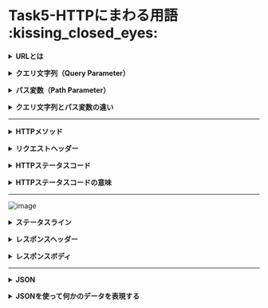# Task5-HTTPにまわる用語 \:kissing_closed_eyes: 

**<details><summary>URLとは</summary>**

- Uniform Resource Locator
- インターネット上のWEBサイトやファイルの位置や情報を示すもの
  - プロトコル：セキュリティのため、暗号化されたhttpsを利用する
  - ホスト名：wwwの有無はSEOに対して影響がない
  - ドメイン：ある程度自分で選択可能だが、誤解を招くかも
  
  
    例えば、末尾は`[co.jp]`,`[com.us]`の場合、それぞれ日本向けとUSA向けサービスを提供しているサイトであるという認識されているため、なるべく意図に関係しているアルファベットを選ぶ
  - ディレクトリ：サーバーでファイルを格納するためのフォルダ
    ![image](https://github.com/Ouichi/Task5/assets/140411621/6ce47a96-8736-439c-ad0b-ba43b824acf5)

</details>

**<details><summary>クエリ文字列（Query Parameter）</summary>**

- サーバーに情報を送るためにURLの末尾に付足す変数のこと


  https://*OXOX*.jp　➡　https://*OXOX*.jp/**`?A=B×C`**
- 2種類あり、それぞれ用途が異なる
  -  パッシブパラメータ
    - 表示するコンテンツに影響はない
    - WEBサイトのアクセス解析するため（どこからたどり着いた）
  - アクティブパラメータ
    - 表示されるコンテンツに影響する
    - 例えば、Sサイズをフィルタリングした商品一覧ページ
   
    
      https://*OXOX*.jp/tshirt　➡　https://*OXOX*.jp/tshirt/**`?t=shirt_size=s`**

</details>

**<details><summary>パス変数（Path Parameter）</summary>**

- 動的な値をパスを一部として指定することがパスパラメータ
- 例：http://*www*.example.com/user/12345


  ここで12345の部分がユーザーIDなどを表す変数となっている
- 特徴
  - URLパスに埋め込むので、読み取りが簡単
  - GETリクエストで主で利用される
  - データの取得や測定リソースの操作に利用される
  - 変更がまれないので、キャッシュしやすい

</details>

**<details><summary>クエリ文字列とパス変数の違い</summary>**

- クエリ文字列：特定のリソースを操作し取得する際に必要な情報を入れる
- パス変数：測定のリソースを識別するために必要な情報を入れる

  https://*example*.com/pathparameter/`{pathparameter}`?`queryparameter1=hogehoge&queryparameter2=fugafuga`

  
  1. ドメインの後、？の前にくるのがパスパラメータ
  1. ？の後ろに来るのがクエリパラメータ
  

</details>

---

**<details><summary>HTTPメソッド</summary>**

- GET：

  指定したリソースの表現をリクエストする。GETを使用するリクエストはデータの取り込みに限る
- POST：

  指定したリソースに実体を送信するために使用され、サーバー上の状態を変更したり、副作用が発生する
- PUT:

  対象リソースの現在の表現全体をリクエストのペイロードで置き換える
- PATCH：

  リソースを部分的に変更するために使用する
- DELETE：

  指定したリソースを削除する
  

</details>

**<details><summary>リクエストヘッダー</summary>**

  WEBコンテンツの伝送に用いられるHTTPで、クライアントからサーバへの要求であるHTTPリクエストの前半にある制御情報を記した領域のこと

</details>

**<details><summary>HTTPステータスコード</summary>**

HTTPにおいてWEBサーバからのレスポンスの意味を表示する3桁の数字からなるコードである

</details>

**<details><summary>HTTPステータスコードの意味</summary>**

|コード|意味|説明|
|:--|:--|:--|
|200|OK|リクエストは成功し、レスポンスとともに要求に応じた情報が返される。|
|201|Created|リクエストは完了し、新たに作成されたリソースのURIが返される。|
|400|Bad Request|リクエストが不正である。定義されていないメソッドを使うなど、クライアントのリクエストがおかしい場合に返される。|
|404|Not Found|未検出。リソース・ページが見つからなかった。|
|500|Internal Server Error|サーバ内部エラー。サーバ内部にエラーが発生した場合に返される。|

</details>

---

![image](https://github.com/Ouichi/Task5/assets/140411621/0dbf4ec7-b870-44b0-9594-f5b305736fb1)

**<details><summary>ステータスライン</summary>**

- ステータス行は「HTTPのバージョン」と「HTTPステータスコード」から構成されます。ステータス行は常に1行です。


  ```rb
  HTTP/1.1 200
  ```

</details>

**<details><summary>レスポンスヘッダー</summary>**

- HTTPステータスラインに書ききれないレスポンスの情報


  ```rb
  Content-Type: text/html;charset=UTF-8
  Content-Language: ja
  Transfer-Encoding: chunked
  Date: Sun, 04 Apr 2021 02:17:23 GMT
  Keep-Alive: timeout=60
  Connection: keep-alive
  ```

</details>

**<details><summary>レスポンスボディ</summary>**

- ホームページの中身

  
  ```rb
  <!DOCTYPE html>
   <html>
    <head>
          --------------------        省略        ----------------------------
  <body>
   <h1>testTitle</h1>
    <table>
    <thead>
     <tr>
      <th>body</th>
     </tr>
      <tbody>
       <tr>
        <td>test</td>
       </tr>
      </tbody>
     </table>
    </html>
  ```

</details>

---

**<details><summary>JSON</summary>**

- JavaScript Object Notation
- JavaScriptにおけるオブジェクトの書き方を参考に作られたデータフォーマット
- 優れている点は読み書きやすい、処理が重くなりづらい
- 用途
  - データ保存用の形式
  - 異なるプログラミング言語、環境間のデータやり取り
- 参考サイト
>https://datamix.co.jp/media/datascience/introduction-to-json/#:~:text=JSON%E3%81%A8%E3%81%AFJavaScript%20Object,%E3%81%A6%E9%96%8B%E7%99%BA%E3%81%95%E3%82%8C%E3%81%BE%E3%81%97%E3%81%9F%E3%80%82

</details>

**<details><summary>JSONを使って何かのデータを表現する</summary>**

- AAA

</details>
